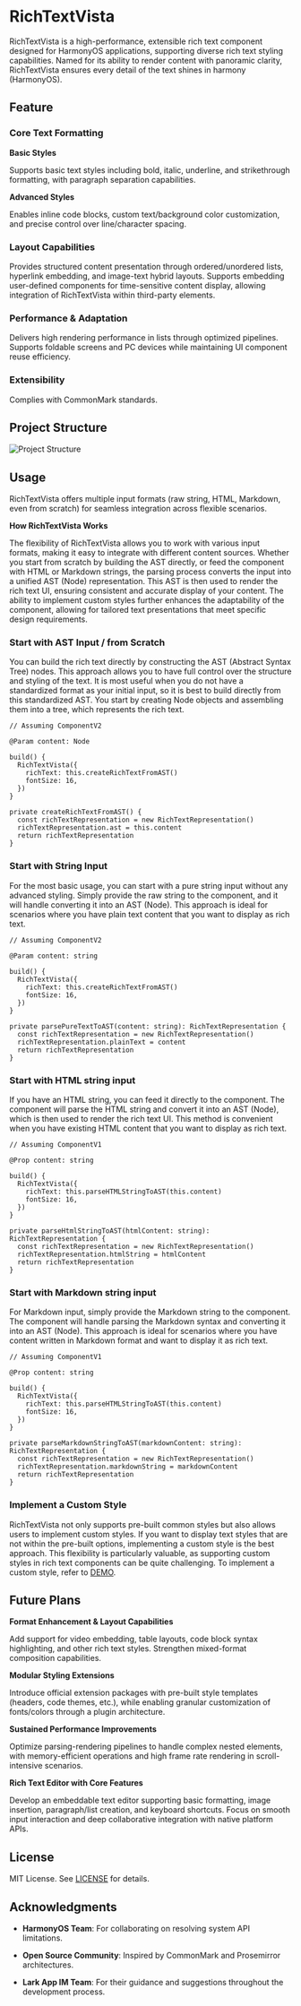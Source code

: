RichTextVista
=============

RichTextVista is a high-performance, extensible rich text component designed for HarmonyOS applications, supporting diverse rich text styling capabilities. Named for its ability to render content with panoramic clarity, RichTextVista ensures every detail of the text shines in harmony (HarmonyOS).

Feature
-------

### **Core Text Formatting**

**Basic Styles** 

Supports basic text styles including bold, italic, underline, and strikethrough formatting, with paragraph separation capabilities. 

**Advanced Styles** 

Enables inline code blocks, custom text/background color customization, and precise control over line/character spacing.

### **Layout Capabilities**

Provides structured content presentation through ordered/unordered lists, hyperlink embedding, and image-text hybrid layouts. Supports embedding user-defined components for time-sensitive content display, allowing integration of RichTextVista within third-party elements.

### **Performance & Adaptation**

Delivers high rendering performance in lists through optimized pipelines. Supports foldable screens and PC devices while maintaining UI component reuse efficiency.

### **Extensibility**

Complies with CommonMark standards.

Project Structure
-----------------

![Project Structure](https://github.com/larksuite/rich-text-vista/blob/main/project-structure.png)

Usage
-----

RichTextVista offers multiple input formats (raw string, HTML, Markdown, even from scratch) for seamless integration across flexible scenarios. 

**How RichTextVista Works**

The flexibility of RichTextVista allows you to work with various input formats, making it easy to integrate with different content sources. Whether you start from scratch by building the AST directly, or feed the component with HTML or Markdown strings, the parsing process converts the input into a unified AST (Node) representation. This AST is then used to render the rich text UI, ensuring consistent and accurate display of your content. The ability to implement custom styles further enhances the adaptability of the component, allowing for tailored text presentations that meet specific design requirements.

### Start with AST Input / from Scratch

You can build the rich text directly by constructing the AST (Abstract Syntax Tree) nodes. This approach allows you to have full control over the structure and styling of the text. It is most useful when you do not have a standardized format as your initial input, so it is best to build directly from this standardized AST. You start by creating Node objects and assembling them into a tree, which represents the rich text.

```   
// Assuming ComponentV2  

@Param content: Node  

build() {
  RichTextVista({      
    richText: this.createRichTextFromAST()
    fontSize: 16,      
  })  
} 

private createRichTextFromAST() {
  const richTextRepresentation = new RichTextRepresentation()
  richTextRepresentation.ast = this.content
  return richTextRepresentation
}
```

### Start with String Input

For the most basic usage, you can start with a pure string input without any advanced styling. Simply provide the raw string to the component, and it will handle converting it into an AST (Node). This approach is ideal for scenarios where you have plain text content that you want to display as rich text.

```   
// Assuming ComponentV2 

@Param content: string

build() {
  RichTextVista({      
    richText: this.createRichTextFromAST()
    fontSize: 16,      
  })   
}

private parsePureTextToAST(content: string): RichTextRepresentation {
  const richTextRepresentation = new RichTextRepresentation()
  richTextRepresentation.plainText = content
  return richTextRepresentation
}
```

### Start with HTML string input

If you have an HTML string, you can feed it directly to the component. The component will parse the HTML string and convert it into an AST (Node), which is then used to render the rich text UI. This method is convenient when you have existing HTML content that you want to display as rich text.

```   
// Assuming ComponentV1  

@Prop content: string

build() {
  RichTextVista({      
    richText: this.parseHTMLStringToAST(this.content)
    fontSize: 16,      
  })   
}

private parseHtmlStringToAST(htmlContent: string): RichTextRepresentation {
  const richTextRepresentation = new RichTextRepresentation()
  richTextRepresentation.htmlString = htmlContent
  return richTextRepresentation
}
```

### Start with Markdown string input

For Markdown input, simply provide the Markdown string to the component. The component will handle parsing the Markdown syntax and converting it into an AST (Node). This approach is ideal for scenarios where you have content written in Markdown format and want to display it as rich text.

```   
// Assuming ComponentV1  

@Prop content: string

build() {
  RichTextVista({      
    richText: this.parseHTMLStringToAST(this.content)
    fontSize: 16,      
  })   
}

private parseMarkdownStringToAST(markdownContent: string): RichTextRepresentation {
  const richTextRepresentation = new RichTextRepresentation()
  richTextRepresentation.markdownString = markdownContent
  return richTextRepresentation
}
```

### Implement a Custom Style

RichTextVista not only supports pre-built common styles but also allows users to implement custom styles. If you want to display text styles that are not within the pre-built options, implementing a custom style is the best approach. This flexibility is particularly valuable, as supporting custom styles in rich text components can be quite challenging. To implement a custom style, refer to [DEMO]().

Future Plans
------------

**Format Enhancement & Layout Capabilities**

Add support for video embedding, table layouts, code block syntax highlighting, and other rich text styles. Strengthen mixed-format composition capabilities.

**Modular Styling Extensions**

Introduce official extension packages with pre-built style templates (headers, code themes, etc.), while enabling granular customization of fonts/colors through a plugin architecture.

**Sustained Performance Improvements**

Optimize parsing-rendering pipelines to handle complex nested elements, with memory-efficient operations and high frame rate rendering in scroll-intensive scenarios.

**Rich Text Editor with Core Features**

Develop an embeddable text editor supporting basic formatting, image insertion, paragraph/list creation, and keyboard shortcuts. Focus on smooth input interaction and deep collaborative integration with native platform APIs.

License
-------

MIT License. See [LICENSE](https://github.com/larksuite/rich-text-vista/blob/main/LICENSE) for details.

Acknowledgments
---------------

*   **HarmonyOS Team**: For collaborating on resolving system API limitations.
    
*   **Open Source Community**: Inspired by CommonMark and Prosemirror architectures.
    
*   **Lark App IM Team**: For their guidance and suggestions throughout the development process.